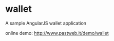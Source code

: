 wallet
======

A sample AngularJS wallet application

online demo: http://www.pastweb.it/demo/wallet
